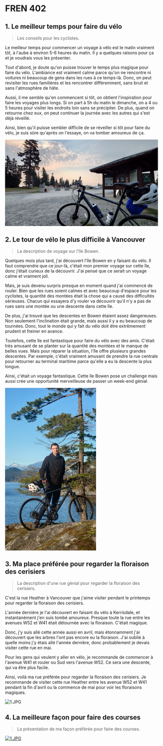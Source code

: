 # FREN 402

## 1. Le meilleur temps pour faire du vélo

> Les conseils pour les cyclistes.

Le meilleur temps pour commencer un voyage à vélo est le matin vraiment tôt, à l'aube à environ 5-6 heures du matin.
Il y a quelques raisons pour ça et je voudrais vous les présenter.

Tout d'abord, je doute qu'on puisse trouver le temps plus magique pour faire du vélo.
L'ambiance est vraiment calme parce qu'on ne rencontre ni voitures ni beaucoup de gens dans les rues à ce temps-là.
Donc, on peut revisiter les rues familières et les rencontrer différemment, sans bruit et sans l'atmosphère de hâte.

Aussi, il me semble qu'en commencent si tôt, on obtient l'inspiration pour faire les voyages plus longs.
Si on part à 5h du matin le dimanche, on a 4 ou 5 heures pour visiter les endroits loin sans se précipiter.
De plus, quand on retourne chez eux, on peut continuer la journée avec les autres qui s'est déjà réveillé.

Ainsi, bien qu'il puisse sembler difficile de se réveiller si tôt pour faire du vélo, je suis sûre qu'après on l'essaye, on va tomber amoureux de ça.

![1.JPG](média/temps-pour-faire-du-vélo/1.JPG)

## 2. Le tour de vélo le plus difficile à Vancouver

> La description de voyage sur l'île Bowen.

Quelques mois plus tard, j'ai découvert l'île Bowen en y faisant du vélo. Il faut comprendre que ce jour-là, c'était mon premier voyage sur cette île, donc j'était curieux de la découvrir. J'ai pensé que ce serait un voyage calme et vraiment joli.

Mais, je suis devenu surpris presque en moment quand j'ai commencé de rouler. Bien que les rues soient calmes et avec beaucoup d'espace pour les cyclistes, la quantité des montées était la chose qui a causé des difficultés sérieuses. Chacun qui essayera d'y rouler va découvrir qu'il n'y a pas de rues sans une montée ou une descente dans cette île.

De plus, j'ai trouvé que les descentes en Bowen étaient assez dangereuses. Non seulement l'inclination était grande, mais aussi il y a eu beaucoup de tournées. Donc, tout le monde qui y fait du vélo doit être extrêmement prudent et freiner en avance.

Toutefois, cette île est fantastique pour faire du vélo avec des amis. C'était très amusant de se planter sur la quantité des montées et le manque de belles vues. Mais pour réparer la situation, l'île offre plusieurs grandes descentes. Par exemple, c'était vraiment amusant de prendre la rue centrale pour retourner au terminal maritime parce qu'elle a eu la descente la plus longue.

Ainsi, c'était un voyage fantastique. Cette île Bowen pose un challenge mais aussi crée une opportunité merveilleuse de passer un week-end génial.

<img src="média/île-bowen/1.JPG" alt="1.JPG" width="300"/>

## 3. Ma place préférée pour regarder la floraison des cerisiers

> La description d'une rue génial pour regarder la floraison des cerisiers.

C'est la rue Heather à Vancouver que j'aime visiter pendant le printemps pour regarder la floraison des cerisiers.

L'année dernière je l'ai découvert en faisant du vélo à Kerrisdale, et instantanément j'en suis tombé amoureux. Presque toute la rue entre les avenues W52 et W41 était détournée avec la floraison. C'était magique.

Donc, j'y suis allé cette année aussi en avril, mais étonnamment j'ai découvert que les arbres l'ont pas encore eu la floraison. J'ai oublié à quelle moins j'y étais allé l'année dernière, donc probablement je devais visiter cette rue en mai.

Pour les gens qui veulent y aller en vélo, je recommande de commencer à l'avenue W41 et rouler ou Sud vers l'avenue W52. Ce sera une descente, qui va être plus facile.

Ainsi, voilà ma rue préférée pour regarder la floraison des cerisiers. Je recommande de visiter cette rue Heather entre les avenue W52 et W41 pendant la fin d'avril ou la commence de mai pour voir les floraisons magiques.

![1.JPG](média/floraison-des-cerisiers/1.JPG)

## 4. La meilleure façon pour faire des courses

> La présentation de ma façon préférée pour faire des courses.

[![1.JPG](./média/des-courses/1.JPG)](https://youtu.be/eDxGvPR-msw)

